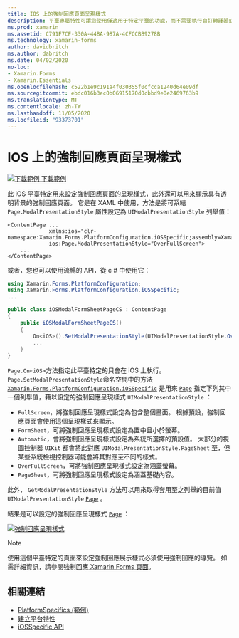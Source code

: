 ```yaml
---
title: IOS 上的強制回應頁面呈現樣式
description: 平臺專屬特性可讓您使用僅適用于特定平臺的功能，而不需要執行自訂轉譯器或效果。 本文說明如何使用可設定強制回應頁面呈現樣式的 iOS 平臺特定。
ms.prod: xamarin
ms.assetid: C791F7CF-330A-44BA-987A-4CFCCBB9278B
ms.technology: xamarin-forms
author: davidbritch
ms.author: dabritch
ms.date: 04/02/2020
no-loc:
- Xamarin.Forms
- Xamarin.Essentials
ms.openlocfilehash: c522b1e9c191a4f030355f0cfcca1240d64e09df
ms.sourcegitcommit: ebdc016b3ec0b06915170d0cbbd9e0e2469763b9
ms.translationtype: MT
ms.contentlocale: zh-TW
ms.lasthandoff: 11/05/2020
ms.locfileid: "93373701"
---
```

# <a name="modal-page-presentation-style-on-ios"></a>IOS 上的強制回應頁面呈現樣式

[![下載範例](~/media/shared/download.png) 下載範例](/samples/xamarin/xamarin-forms-samples/userinterface-platformspecifics)

此 iOS 平臺特定用來設定強制回應頁面的呈現樣式，此外還可以用來顯示具有透明背景的強制回應頁面。 它是在 XAML 中使用，方法是將可系結 `Page.ModalPresentationStyle` 屬性設定為 `UIModalPresentationStyle` 列舉值：

```xaml
<ContentPage ...
             xmlns:ios="clr-namespace:Xamarin.Forms.PlatformConfiguration.iOSSpecific;assembly=Xamarin.Forms.Core"
             ios:Page.ModalPresentationStyle="OverFullScreen">
    ...
</ContentPage>
```

或者，您也可以使用流暢的 API，從 c # 中使用它：

```csharp
using Xamarin.Forms.PlatformConfiguration;
using Xamarin.Forms.PlatformConfiguration.iOSSpecific;
...

public class iOSModalFormSheetPageCS : ContentPage
{
    public iOSModalFormSheetPageCS()
    {
        On<iOS>().SetModalPresentationStyle(UIModalPresentationStyle.OverFullScreen);
        ...
    }
}
```

`Page.On<iOS>`方法指定此平臺特定的只會在 iOS 上執行。 `Page.SetModalPresentationStyle`命名空間中的方法 [`Xamarin.Forms.PlatformConfiguration.iOSSpecific`](xref:Xamarin.Forms.PlatformConfiguration.iOSSpecific) 是用來 [`Page`](xref:Xamarin.Forms.Page) 指定下列其中一個列舉值，藉以設定的強制回應呈現樣式 `UIModalPresentationStyle` ：

- `FullScreen`，將強制回應呈現樣式設定為包含整個畫面。 根據預設，強制回應頁面會使用這個呈現樣式來顯示。
- `FormSheet`，可將強制回應呈現樣式設定為置中且小於螢幕。
- `Automatic`，會將強制回應呈現樣式設定為系統所選擇的預設值。 大部分的視圖控制器 `UIKit` 都會將此對應 `UIModalPresentationStyle.PageSheet` 至，但某些系統檢視控制器可能會將其對應至不同的樣式。
- `OverFullScreen`，可將強制回應呈現樣式設定為涵蓋螢幕。
- `PageSheet`，可將強制回應呈現樣式設定為涵蓋基礎內容。

此外， `GetModalPresentationStyle` 方法可以用來取得套用至之列舉的目前值 `UIModalPresentationStyle` [`Page`](xref:Xamarin.Forms.Page) 。

結果是可以設定的強制回應呈現樣式 [`Page`](xref:Xamarin.Forms.Page) ：

[![強制回應呈現樣式](page-presentation-style-images/modal-presentation-style-small.png)](page-presentation-style-images/modal-presentation-style-large.png#lightbox "強制回應呈現樣式")

> [!NOTE]
> 使用這個平臺特定的頁面來設定強制回應展示樣式必須使用強制回應的導覽。 如需詳細資訊，請參閱強制回應[ Xamarin.Forms 頁面](~/xamarin-forms/app-fundamentals/navigation/modal.md)。

## <a name="related-links"></a>相關連結

- [PlatformSpecifics (範例) ](/samples/xamarin/xamarin-forms-samples/userinterface-platformspecifics)
- [建立平台特性](~/xamarin-forms/platform/platform-specifics/index.md#creating-platform-specifics)
- [iOSSpecific API](xref:Xamarin.Forms.PlatformConfiguration.iOSSpecific)